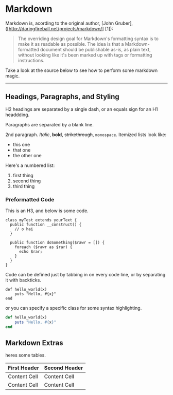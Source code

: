 Markdown
=========

Markdown is, acording to the original author, [John Gruber], ([http://daringfireball.net/projects/markdown/] [1]):


> The overriding design goal for Markdown's
> formatting syntax is to make it as readable 
> as possible. The idea is that a
> Markdown-formatted document should be
> publishable as-is, as plain text, without
> looking like it's been marked up with tags
> or formatting instructions.


Take a look at the source below to see how to perform some markdown magic.

--------------------------------------------------------------

Headings, Paragraphs, and Styling
--------
H2 headings are separated by a single dash, or an equals sign for an H1 headdding.

Paragraphs are separated by a blank line.

2nd paragraph. *Italic*, **bold**, ~~strikethrough~~, `monospace`. Itemized lists
look like:

  * this one
  * that one
  * the other one

Here's a numbered list:

 1. first thing
 2. second thing
 3. third thing

### Preformatted Code ###

This is an H3, and below is some code.

    class myTest extends yourText {
      public function __construct() {
        // o hai
      }

      public function doSomething($rawr = []) {
        foreach ($rawr as $rar) {
          echo $rar;
        }
      }
    }

Code can be defined just by tabbing in on every code line, or by separating it with backticks.

```
def hello_world(x)
    puts "Hello, #{x}"
end
```

or you can specify a specific class for some syntax highlighting.

```ruby
def hello_world(x)
    puts "Hello, #{x}"
end
```


## Markdown Extras ##

heres some tables.

First Header  | Second Header
------------- | -------------
Content Cell  | Content Cell
Content Cell  | Content Cell
